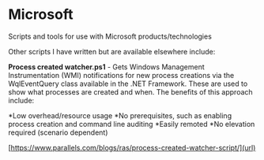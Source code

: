 # Microsoft
Scripts and tools for use with Microsoft products/technologies

Other scripts I have written but are available elsewhere include:

**Process created watcher.ps1** -  Gets Windows Management Instrumentation (WMI) notifications for new process creations via the WqlEventQuery class available in the .NET Framework. These are used to show what processes are created and when. The benefits of this approach include:

  *Low overhead/resource usage
  *No prerequisites, such as enabling process creation and command line auditing
  *Easily remoted
  *No elevation required (scenario dependent)

[https://www.parallels.com/blogs/ras/process-created-watcher-script/](url)
